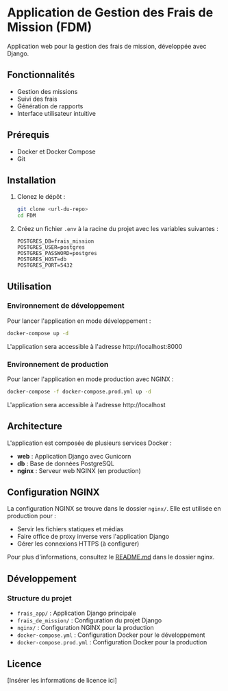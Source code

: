 # Application de Gestion des Frais de Mission (FDM)

Application web pour la gestion des frais de mission, développée avec Django.

## Fonctionnalités

- Gestion des missions
- Suivi des frais
- Génération de rapports
- Interface utilisateur intuitive

## Prérequis

- Docker et Docker Compose
- Git

## Installation

1. Clonez le dépôt :
   ```bash
   git clone <url-du-repo>
   cd FDM
   ```

2. Créez un fichier `.env` à la racine du projet avec les variables suivantes :
   ```
   POSTGRES_DB=frais_mission
   POSTGRES_USER=postgres
   POSTGRES_PASSWORD=postgres
   POSTGRES_HOST=db
   POSTGRES_PORT=5432
   ```

## Utilisation

### Environnement de développement

Pour lancer l'application en mode développement :

```bash
docker-compose up -d
```

L'application sera accessible à l'adresse http://localhost:8000

### Environnement de production

Pour lancer l'application en mode production avec NGINX :

```bash
docker-compose -f docker-compose.prod.yml up -d
```

L'application sera accessible à l'adresse http://localhost

## Architecture

L'application est composée de plusieurs services Docker :

- **web** : Application Django avec Gunicorn
- **db** : Base de données PostgreSQL
- **nginx** : Serveur web NGINX (en production)

## Configuration NGINX

La configuration NGINX se trouve dans le dossier `nginx/`. Elle est utilisée en production pour :

- Servir les fichiers statiques et médias
- Faire office de proxy inverse vers l'application Django
- Gérer les connexions HTTPS (à configurer)

Pour plus d'informations, consultez le [README.md](nginx/README.md) dans le dossier nginx.

## Développement

### Structure du projet

- `frais_app/` : Application Django principale
- `frais_de_mission/` : Configuration du projet Django
- `nginx/` : Configuration NGINX pour la production
- `docker-compose.yml` : Configuration Docker pour le développement
- `docker-compose.prod.yml` : Configuration Docker pour la production

## Licence

[Insérer les informations de licence ici]
